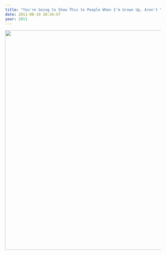```yaml
---
title: "You're Going to Show This to People When I'm Grown Up, Aren't You?"
date: 2011-08-19 10:34:57
year: 2011
---
```

<img title="m2" src="{{site.github.url}}/files/2011/08/m2.jpg" alt="" width="505" height="708" />
